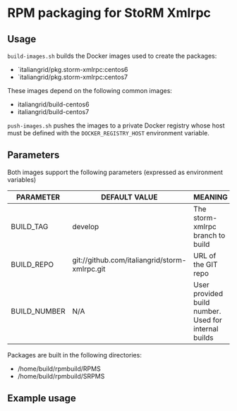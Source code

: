 # RPM packaging for StoRM Xmlrpc

## Usage

`build-images.sh` builds the Docker images used to create the packages:


- `italiangrid/pkg.storm-xmlrpc:centos6
- `italiangrid/pkg.storm-xmlrpc:centos7

These images depend on the following common images:

- italiangrid/build-centos6
- italiangrid/build-centos7

`push-images.sh` pushes the images to a private Docker registry whose host
must be defined with the `DOCKER_REGISTRY_HOST` environment variable.

## Parameters

Both images support the following parameters (expressed as environment variables)

| **PARAMETER**   | **DEFAULT VALUE**                                    | **MEANING**                                            |
| --------------- | ---------------------------------------------------- | ------------------------------------------------------ |
| BUILD_TAG       | develop                                              | The storm-xmlrpc branch to build                       |
| BUILD_REPO      | git://github.com/italiangrid/storm-xmlrpc.git        | URL of the GIT  repo                                   |
| BUILD_NUMBER    | N/A                                                  | User provided build number. Used for internal builds   |

Packages are built in the following directories: 
- /home/build/rpmbuild/RPMS
- /home/build/rpmbuild/SRPMS

## Example usage

```
